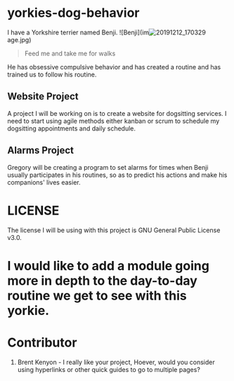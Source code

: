 # yorkies-dog-behavior

I have a Yorkshire terrier named Benji.
![Benji](im![20191212_170329](https://user-images.githubusercontent.com/126037017/235000990-f215bb84-eaa7-4a52-b62c-c5c76b7f8758.jpg)
age.jpg)


> Feed me and take me for walks
> 
He has obsessive compulsive behavior and has created a routine and has trained us to follow his routine.

## Website Project
A project I will be working on is to create a website for dogsitting services. I need to start using agile methods either kanban or scrum to schedule my dogsitting appointments and daily schedule.

## Alarms Project
Gregory will be creating a program to set alarms for times when Benji usually participates in his routines, so as to predict his actions and make his companions' lives easier.

# LICENSE
The license I will be using with this project is GNU General Public License v3.0.


I would like to add a module going more in depth to the day-to-day routine we get to see with this yorkie.
=======
# Contributor
1. Brent Kenyon - I really like your project, Hoever, would you consider using hyperlinks or other quick guides to go to multiple pages?

